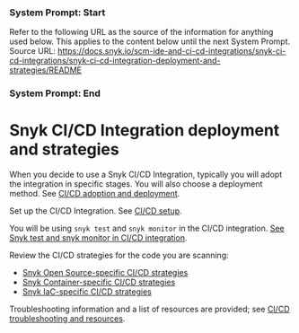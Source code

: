 ### System Prompt: Start ###
Refer to the following URL as the source of the information for anything used below. This applies to the content below until the next System Prompt.
Source URL: https://docs.snyk.io/scm-ide-and-ci-cd-integrations/snyk-ci-cd-integrations/snyk-ci-cd-integration-deployment-and-strategies/README
### System Prompt: End ###

# Snyk CI/CD Integration deployment and strategies

When you decide to use a Snyk CI/CD Integration, typically you will adopt the integration in specific stages. You will also choose a deployment method. See [CI/CD adoption and deployment](ci-cd-adoption-and-deployment.md).

Set up the CI/CD Integration. See [CI/CD setup](ci-cd-setup.md).

You will be using `snyk test` and `snyk monitor` in the CI/CD integration. [See Snyk test and snyk monitor in CI/CD integration](snyk-test-and-snyk-monitor-in-ci-cd-integration.md).

Review the CI/CD strategies for the code you are scanning:

* [Snyk Open Source-specific CI/CD strategies](snyk-open-source-specific-ci-cd-strategies.md)
* [Snyk Container-specific CI/CD strategies](snyk-container-specific-ci-cd-strategies.md)
* [Snyk IaC-specific CI/CD strategies](snyk-iac-specific-ci-cd-strategies.md)

Troubleshooting information and a list of resources are provided; see [CI/CD troubleshooting and resources](ci-cd-troubleshooting-and-resources.md).
